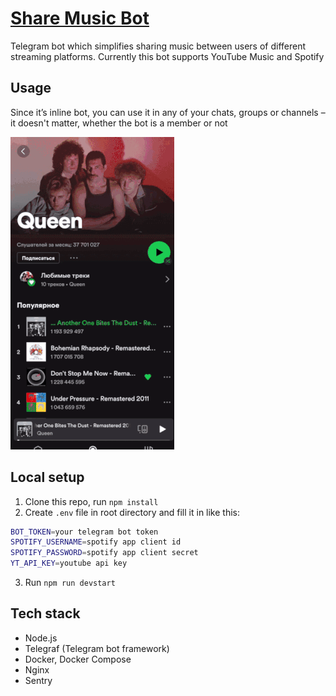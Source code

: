 # [Share Music Bot](https://t.me/MusVertBot)

Telegram bot which simplifies sharing music between users of different streaming platforms. Currently this bot supports YouTube Music and Spotify

## Usage

Since it’s inline bot, you can use it in any of your chats, groups or channels – it doesn't matter, whether the bot is a member or not

![usage](/usage.gif)

## Local setup

1. Clone this repo, run `npm install`
2. Create `.env` file in root directory and fill it in like this: 

```bash
BOT_TOKEN=your telegram bot token
SPOTIFY_USERNAME=spotify app client id
SPOTIFY_PASSWORD=spotify app client secret
YT_API_KEY=youtube api key
```
3. Run `npm run devstart`

## Tech stack

* Node.js
* Telegraf (Telegram bot framework)
* Docker, Docker Compose
* Nginx
* Sentry

